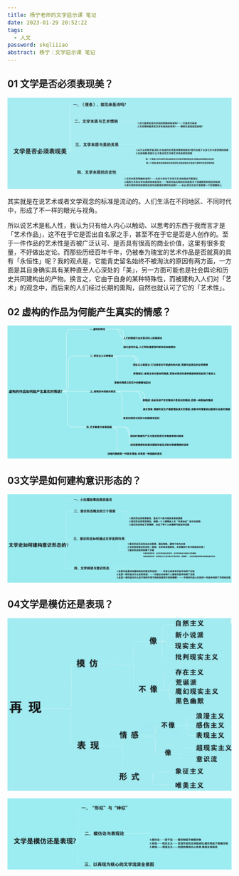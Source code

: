 ```yaml
---
title: 杨宁老师的文学启示课 笔记
date: 2023-01-29 20:52:22
tags:
  - 人文
password: skqliiiao
abstract: 杨宁：文学启示课 笔记
---
```


## 01 文学是否必须表现美？

![image-20230129213556187](https://raw.githubusercontent.com/SkqLiiiao/image/main/image-20230129213556187.png)

其实就是在说艺术或者文学观念的标准是流动的。人们生活在不同地区、不同时代中，形成了不一样的眼光与视角。

所以说艺术是私人性，我认为只有给人内心以触动、以思考的东西于我而言才是「艺术作品」，这不在于它是否出自名家之手，甚至不在于它是否是人创作的。至于一件作品的艺术性是否被广泛认可、是否具有很高的商业价值，这里有很多变量，不好做出定论。而那些历经百年千年，仍被奉为瑰宝的艺术作品是否就真的具有「永恒性」呢？我的观点是，它能青史留名始终不被淘汰的原因有两方面，一方面是其自身确实具有某种直至人心深处的「美」，另一方面可能也是社会舆论和历史共同建构出的产物。换言之，它由于自身的某种特殊性，而被建构入人们对「艺术」的观念中，而后来的人们经过长期的熏陶，自然也就认可了它的「艺术性」。

## 02 虚构的作品为何能产生真实的情感？

![image-20230130214257068](https://raw.githubusercontent.com/SkqLiiiao/image/main/image-20230130214257068.png)

## 03文学是如何建构意识形态的？

![image-20230202221830430](https://raw.githubusercontent.com/SkqLiiiao/image/main/image-20230202221830430.png)

## 04文学是模仿还是表现？

![image-20230203221642703](https://raw.githubusercontent.com/SkqLiiiao/image/main/image-20230203221642703.png)

![image-20230203221542313](https://raw.githubusercontent.com/SkqLiiiao/image/main/image-20230203221542313.png)
